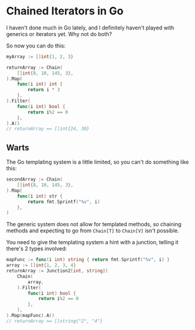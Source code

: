 # Chained Iterators in Go

I haven't done much in Go lately, and I definitely haven't played with generics or iterators yet. Why not do both?

So now you can do this:

```go
myArray := []int{1, 2, 3}

returnArray := Chain(
    []int{8, 10, 145, 3},
).Map(
    func(i int) int {
        return i * 3
    },
).Filter(
    func(i int) bool {
        return i%2 == 0
    },
).A()
// returnArray == []int{24, 30}
```

## Warts

The Go templating system is a little limited, so you can't do something like this:

```go
secondArray := Chain(
    []int{8, 10, 145, 3},
).Map(
    func(i int) str {
        return fmt.Sprintf("%v", i)
    },
)
```

The generic system does not allow for templated methods, so chaining methods and expecting to go from `Chain[T]` to `Chain[V]` isn't possible.

You need to give the templating system a hint with a junction, telling it there's 2 types involved:

```go
mapFunc := func(i int) string { return fmt.Sprintf("%v", i) }
array := []int{1, 2, 3, 4}
returnArray := Junction2[int, string](
    Chain(
        array,
    ).Filter(
        func(i int) bool {
            return i%2 == 0
        },
    ),
).Map(mapFunc).A()
// returnArray == []string{"2", "4"}
```
